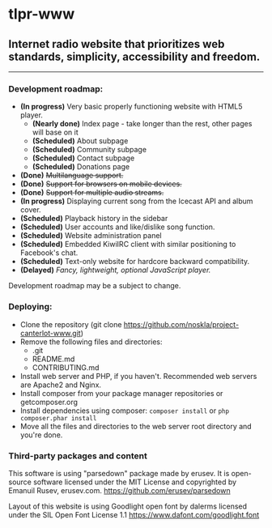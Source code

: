 # tlpr-www
## Internet radio website that prioritizes web standards, simplicity, accessibility and freedom.
---
### Development roadmap:
+ **(In progress)** Very basic properly functioning website with HTML5 player.
	- **(Nearly done)** Index page - take longer than the rest, other pages will base on it
	- **(Scheduled)** About subpage
	- **(Scheduled)** Community subpage
	- **(Scheduled)** Contact subpage
	- **(Scheduled)** Donations page
+ **(Done)** ~~Multilanguage support.~~
+ **(Done)** ~~Support for browsers on mobile devices.~~
+ **(Done)** ~~Support for multiple audio streams.~~
+ **(In progress)** Displaying current song from the Icecast API and album cover.
+ **(Scheduled)** Playback history in the sidebar
+ **(Scheduled)** User accounts and like/dislike song function.
+ **(Scheduled)** Website administration panel
+ **(Scheduled)** Embedded KiwiIRC client with similar positioning to Facebook's chat.
+ **(Scheduled)** Text-only website for hardcore backward compatibility.
+ **(Delayed)** *Fancy, lightweight, optional JavaScript player.*

Development roadmap may be a subject to change.

### Deploying:
- Clone the repository (git clone https://github.com/noskla/project-canterlot-www.git)
- Remove the following files and directories:
	* .git
	* README.md
	* CONTRIBUTING.md
- Install web server and PHP, if you haven't. Recommended web servers are Apache2 and Nginx.
- Install composer from your package manager repositories or getcomposer.org
- Install dependencies using composer: ``composer install`` or ``php composer.phar install``
- Move all the files and directories to the web server root directory and you're done.

### Third-party packages and content
This software is using "parsedown" package made by erusev.
It is open-source software licensed under the MIT License
and copyrighted by Emanuil Rusev, erusev.com.
https://github.com/erusev/parsedown

Layout of this website is using Goodlight open font by dalerms
licensed under the SIL Open Font License 1.1
https://www.dafont.com/goodlight.font
